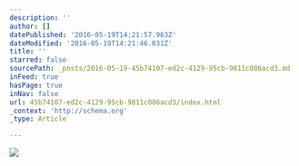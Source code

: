 ```yaml
---
description: ''
author: []
datePublished: '2016-05-19T14:21:57.963Z'
dateModified: '2016-05-19T14:21:46.031Z'
title: ''
starred: false
sourcePath: _posts/2016-05-19-45b74107-ed2c-4129-95cb-9811c086acd3.md
inFeed: true
hasPage: true
inNav: false
url: 45b74107-ed2c-4129-95cb-9811c086acd3/index.html
_context: 'http://schema.org'
_type: Article

---
```

![](https://the-grid-user-content.s3-us-west-2.amazonaws.com/3ee0bea8-0ebd-481a-878f-dc54c6a88a77.jpg)